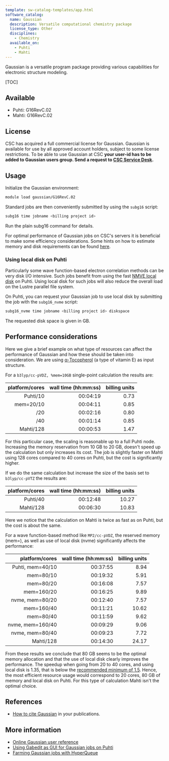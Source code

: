 ```yaml
---
template: sw-catalog-templates/app.html
software_catalog:
  name: Gaussian
  description: Versatile computational chemistry package
  license_type: Other
  disciplines:
    - Chemistry
  available_on:
    - Puhti
    - Mahti
---
```


Gaussian is a versatile program package providing various capabilities for electronic
structure modeling.

[TOC]

## Available

- Puhti: G16RevC.02
- Mahti: G16RevC.02

## License

CSC has acquired a full commercial license for Gaussian. Gaussian is available for use by
all approved account holders, subject to some license restrictions. To be able to use
Gaussian at CSC **your user-id has to be added to Gaussian users group. Send a request to
[CSC Service Desk](../support/contact.md).**

## Usage

Initialize the Gaussian environment:

```bash
module load gaussian/G16RevC.02
```

Standard jobs are then conveniently submitted by using the `subg16` script:

```bash
subg16 time jobname <billing project id>
```

Run the plain subg16 command for details.

For optimal performance of Gaussian jobs on CSC's servers it is beneficial to make some
efficiency considerations. Some hints on how to estimate memory and disk requirements can
be found [here](http://gaussian.com/running/?tabid=3).

### Using local disk on Puhti

Particularly some wave function-based electron correlation methods can
be very disk I/O intensive. Such jobs benefit from using the fast
[NMVE local disk](../../computing/running/creating-job-scripts-puhti/#local-storage)
on Puhti. Using local disk for such jobs will also reduce the overall load on the
Lustre parallel file system.

On Puhti, you can request your Gaussian job to use local disk by submitting the
job with the `subg16_nvme` script:

```bash
subg16_nvme time jobname <billing project id> diskspace
```

The requested disk space is given in GB.

## Performance considerations

Here we give a brief example on what type of resources can affect the performance
of Gaussian and how these should be taken into consideration. We are using
[α-Tocopherol](https://en.wikipedia.org/wiki/%CE%91-Tocopherol) (a type of vitamin
E) as input structure.

For a `b3lyp/cc-pVDZ, %mem=10GB` single-point calculation the results are:

| platform/cores      | wall time (hh:mm:ss) |  billing units       |
| ------------------: | -------------------: |  ------------------: |
| Puhti/10            | 00:04:19             |  0.73                |
| mem=20/10           | 00:04:11             |  0.85                |
|      /20            | 00:02:16             |  0.80                |
|      /40            | 00:01:14             |  0.85                |
| Mahti/128           | 00:00:53             |  1.47                |

For this particular case, the scaling is reasonable up to a full Puhti node. Increasing
the memory reservation from 10 GB to 20 GB, doesn't speed up the calculation but only
increases its cost. The job is slightly faster on Mahti using 128 cores compared to
40 cores on Puhti, but the cost is significantly higher.

If we do the same calculation but increase the size of the basis set to `b3lyp/cc-pVTZ`
the results are:

| platform/cores      | wall time (hh:mm:ss) |  billing units       |
| ------------------: | -------------------: |  ------------------: |
| Puhti/40            | 00:12:48             |  10.27               |
| Mahti/128           | 00:06:30             |  10.83               |

Here we notice that the calculation on Mahti is twice as fast as on Puhti, but the cost
is about the same.

For a wave function-based method like `MP2/cc-pVDZ`, the reserved memory (mem=), as
well as use of local disk (nvme) significantly affects the performance:

| platform/cores      | wall time (hh:mm:ss) |  billing units       |
| ------------------: | -------------------: |  ------------------: |
| Puhti, mem=40/10    | 00:37:55             |  8.94                |
|        mem=80/10    | 00:19:32             |  5.91                |
|        mem=80/20    | 00:16:08             |  7.57                |
|        mem=160/20   | 00:16:25             |  9.89                |
|  nvme, mem=80/20    | 00:12:40             |  7.57                |
|        mem=160/40   | 00:11:21             | 10.62                |
|        mem=80/40    | 00:11:59             |  9.62                |
|  nvme, mem=160/40   | 00:09:29             |  9.06                |
|  nvme, mem=80/40    | 00:09:23             |  7.72                |
| Mahti/128           | 00:14:30             | 24.17                |

From these results we conclude that 80 GB seems to be the optimal memory allocation and
that the use of local disk clearly improves the performance. The speedup when going from
20 to 40 cores, and using local disk is 1.35, that is below the
[recommended minimum of 1.5](../../accounts/how-to-access-mahti-large-partition/#scalability-testing).
Hence, the most efficient resource usage would correspond to 20 cores, 80 GB of memory and local disk
on Puhti. For this type of calculation Mahti isn't the optimal choice.

## References

- [How to cite Gaussian](http://gaussian.com/citation_b01/) in your publications.

## More information

- [Online Gaussian user reference](http://gaussian.com/man/)
- [Using Gabedit as GUI for Gaussian jobs on Puhti](../support/tutorials/gabedit_gaussian.md)
- [Farming Gaussian jobs with HyperQueue](https://csc-training.github.io/csc-env-eff/hands-on/throughput/gaussian_hq.html)
